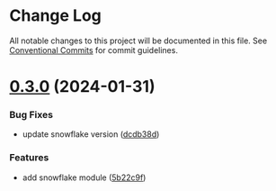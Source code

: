 # Change Log

All notable changes to this project will be documented in this file.
See [Conventional Commits](https://conventionalcommits.org) for commit guidelines.

# [0.3.0](https://github.com/CordXApp/node-sdk/compare/v0.2.0...v0.3.0) (2024-01-31)


### Bug Fixes

* update snowflake version ([dcdb38d](https://github.com/CordXApp/node-sdk/commit/dcdb38d7c7b24756018e3ec99e3d533aefd4694c))


### Features

* add snowflake module ([5b22c9f](https://github.com/CordXApp/node-sdk/commit/5b22c9f6944075b1d2c071f065248e87c12869fa))
